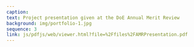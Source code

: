```yaml
---
caption:  
text: Project presentation given at the DoE Annual Merit Review
background: img/portfolio-1.jpg
sequence: 3
link: js/pdfjs/web/viewer.html?file=%2Ffiles%2FAMRPresentation.pdf
---
```


 
